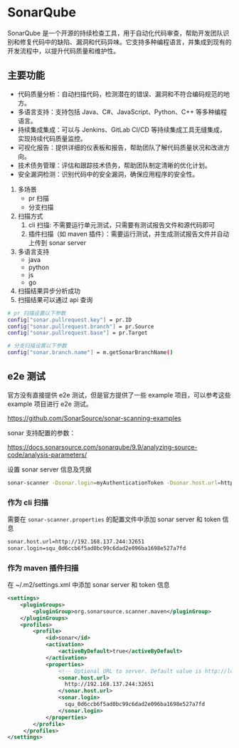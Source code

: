 # SonarQube

SonarQube 是一个开源的持续检查工具，用于自动化代码审查，帮助开发团队识别和修复代码中的缺陷、漏洞和代码异味。它支持多种编程语言，并集成到现有的开发流程中，以提升代码质量和维护性。

## 主要功能

- 代码质量分析：自动扫描代码，检测潜在的错误、漏洞和不符合编码规范的地方。
- 多语言支持：支持包括 Java、C#、JavaScript、Python、C++ 等多种编程语言。
- 持续集成集成：可以与 Jenkins、GitLab CI/CD 等持续集成工具无缝集成，实现持续代码质量监控。
- 可视化报告：提供详细的仪表板和报告，帮助团队了解代码质量状况和改进方向。
- 技术债务管理：评估和跟踪技术债务，帮助团队制定清晰的优化计划。
- 安全漏洞检测：识别代码中的安全漏洞，确保应用程序的安全性。

1. 多场景
   - pr 扫描
   - 分支扫描
2. 扫描方式
   1. cli 扫描: 不需要运行单元测试，只需要有测试报告文件和源代码即可
   2. 插件扫描（如 maven 插件）：需要运行测试，并生成测试报告文件并自动上传到 sonar server
3. 多语言支持
   - java
   - python
   - js
   - go
4. 扫描结果异步分析成功
5. 扫描结果可以通过 api 查询

```bash
# pr 扫描设置以下参数
config["sonar.pullrequest.key"] = pr.ID
config["sonar.pullrequest.branch"] = pr.Source
config["sonar.pullrequest.base"] = pr.Target
```

```bash
# 分支扫描设置以下参数
config["sonar.branch.name"] = m.getSonarBranchName()
```

## e2e 测试

官方没有直接提供 e2e 测试，但是官方提供了一些 example 项目，可以参考这些 example 项目进行 e2e 测试。

<https://github.com/SonarSource/sonar-scanning-examples>

sonar 支持配置的参数：

<https://docs.sonarsource.com/sonarqube/9.9/analyzing-source-code/analysis-parameters/>

设置 sonar server 信息及凭据

```bash
sonar-scanner -Dsonar.login=myAuthenticationToken -Dsonar.host.url=http://localhost:9000
```

### 作为 cli 扫描

需要在 `sonar-scanner.properties` 的配置文件中添加 sonar server 和 token 信息

```bash
sonar.host.url=http://192.168.137.244:32651
sonar.login=squ_0d6ccb6f5ad0bc99c6dad2e096ba1698e527a7fd
```

### 作为 maven 插件扫描

在 ~/.m2/settings.xml 中添加 sonar server 和 token 信息

```xml
<settings>
    <pluginGroups>
        <pluginGroup>org.sonarsource.scanner.maven</pluginGroup>
    </pluginGroups>
    <profiles>
        <profile>
            <id>sonar</id>
            <activation>
                <activeByDefault>true</activeByDefault>
            </activation>
            <properties>
                <!-- Optional URL to server. Default value is http://localhost:9000 -->
                <sonar.host.url>
                  http://192.168.137.244:32651
                </sonar.host.url>
                <sonar.login>
                  squ_0d6ccb6f5ad0bc99c6dad2e096ba1698e527a7fd
                </sonar.login>
            </properties>
        </profile>
     </profiles>
</settings>
```
